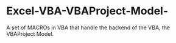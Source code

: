 # Excel-VBA-VBAProject-Model-
A set of MACROs in VBA that handle the backend of the VBA, the VBAProject Model.

